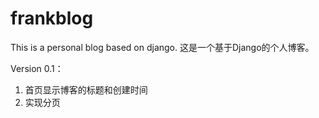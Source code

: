frankblog
=========

This is a personal blog based on django.
这是一个基于Django的个人博客。

Version 0.1：
  1. 首页显示博客的标题和创建时间
  2. 实现分页

